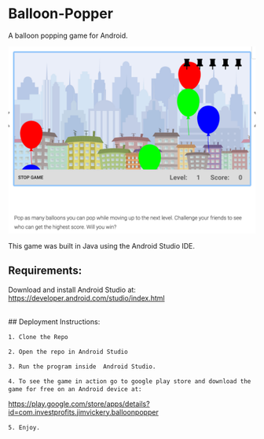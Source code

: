 # Balloon-Popper
A  balloon popping game for Android.

![Alt text](balloongm.png?raw=true "Title")

This game was built in Java using the Android Studio IDE.

## Requirements: 
Download and install Android Studio at: https://developer.android.com/studio/index.html

<br>
## Deployment Instructions:

```
1. Clone the Repo
```
```
2. Open the repo in Android Studio
```
```
3. Run the program inside  Android Studio.
```
```
4. To see the game in action go to google play store and download the game for free on an Android device at:
```
 https://play.google.com/store/apps/details?id=com.investprofits.jimvickery.balloonpopper

```
5. Enjoy.
```




